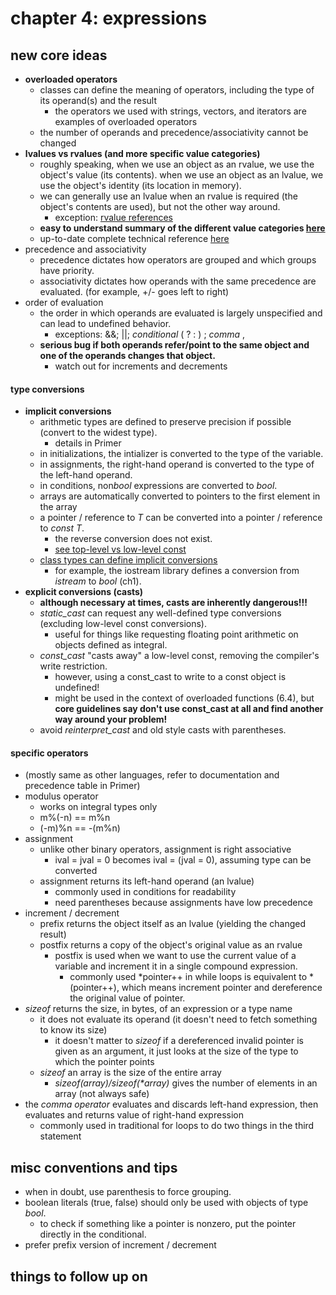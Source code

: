 # chapter 4: expressions

## new core ideas
- **overloaded operators**
	- classes can define the meaning of operators, including the type of its operand(s) and the result
		- the operators we used with strings, vectors, and iterators are examples of overloaded operators
	- the number of operands and precedence/associativity cannot be changed
- **lvalues vs rvalues (and more specific value categories)**
	- roughly speaking, when we use an object as an rvalue, we use the object's value (its contents). when we use an object as an lvalue, we use the object's identity (its location in memory).
	- we can generally use an lvalue when an rvalue is required (the object's contents are used), but not the other way around.
		- exception: [rvalue references](https://github.com/tedklin/pseudoblog/blob/master/cpp/primer/ch-13.md#move-semantics-136)
	- **easy to understand summary of the different value categories [here](https://stackoverflow.com/questions/3601602/what-are-rvalues-lvalues-xvalues-glvalues-and-prvalues)**
	- up-to-date complete technical reference [here](https://en.cppreference.com/w/cpp/language/value_category)
- precedence and associativity
	- precedence dictates how operators are grouped and which groups have priority.
	- associativity dictates how operands with the same precedence are evaluated. (for example, +/- goes left to right)
- order of evaluation
	- the order in which operands are evaluated is largely unspecified and can lead to undefined behavior.
		- exceptions: &&; ||; *conditional* ( ? : ) ; *comma* ,
	- **serious bug if both operands refer/point to the same object and one of the operands changes that object.**	
		- watch out for increments and decrements

#### type conversions
- **implicit conversions** 
	- arithmetic types are defined to preserve precision if possible (convert to the widest type).
		- details in Primer
	- in initializations, the intializer is converted to the type of the variable.
	- in assignments, the right-hand operand is converted to the type of the left-hand operand.
	- in conditions, non*bool* expressions are converted to *bool*.
	- arrays are automatically converted to pointers to the first element in the array
	- a pointer / reference to *T* can be converted into a pointer / reference to *const T*.
		- the reverse conversion does not exist.
		- [see top-level vs low-level const](https://github.com/tedklin/pseudoblog/blob/master/cpp/primer/ch-02.md#const-qualifier-24)
	- [class types can define implicit conversions](https://github.com/tedklin/pseudoblog/blob/master/cpp/primer/ch-07.md#additional-class-features)
		- for example, the iostream library defines a conversion from *istream* to *bool* (ch1).
- **explicit conversions (casts)**
	- **although necessary at times, casts are inherently dangerous!!!**
	- *static_cast* can request any well-defined type conversions (excluding low-level const conversions).
		- useful for things like requesting floating point arithmetic on objects defined as integral.
	- *const_cast* "casts away" a low-level const, removing the compiler's write restriction.
		- however, using a const_cast to write to a const object is undefined!
		- might be used in the context of overloaded functions (6.4), but **core guidelines say don't use const_cast at all and find another way around your problem!**
	- avoid *reinterpret_cast* and old style casts with parentheses.

#### specific operators

- (mostly same as other languages, refer to documentation and precedence table in Primer)
- modulus operator
	- works on integral types only
	- m%(-n) == m%n 
	- (-m)%n == -(m%n)
- assignment
	- unlike other binary operators, assignment is right associative
		- ival = jval = 0 becomes ival = (jval = 0), assuming type can be converted
	- assignment returns its left-hand operand (an lvalue)
		- commonly used in conditions for readability
		- need parentheses because assignments have low precedence
- increment / decrement
	- prefix returns the object itself as an lvalue (yielding the changed result)
	- postfix returns a copy of the object's original value as an rvalue
		- postfix is used when we want to use the current value of a variable and increment it in a single compound expression.
			- commonly used &ast;pointer++ in while loops is equivalent to &ast;(pointer++), which means increment pointer and dereference the original value of pointer.
- *sizeof* returns the size, in bytes, of an expression or a type name
	- it does not evaluate its operand (it doesn't need to fetch something to know its size)
		- it doesn't matter to *sizeof* if a dereferenced invalid pointer is given as an argument, it just looks at the size of the type to which the pointer points
	- *sizeof* an array is the size of the entire array
		- *sizeof(array)/sizeof(&ast;array)* gives the number of elements in an array (not always safe)
- the *comma operator* evaluates and discards left-hand expression, then evaluates and returns value of right-hand expression
	- commonly used in traditional for loops to do two things in the third statement


## misc conventions and tips
- when in doubt, use parenthesis to force grouping.
- boolean literals (true, false) should only be used with objects of type *bool*.
	- to check if something like a pointer is nonzero, put the pointer directly in the conditional.
- prefer prefix version of increment / decrement


## things to follow up on